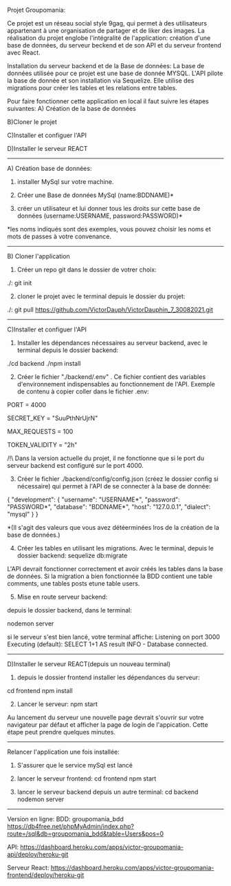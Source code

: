 Projet Groupomania:

Ce projet est un réseau social style 9gag, qui permet à des utilisateurs appartenant à une organisation de partager et de liker des images. La réalisation du projet englobe l'intégralité de l'application: création d'une base de données, du serveur beckend et de son API et du serveur frontend avec React.

Installation du serveur backend et de la Base de données:
La base de données utilisée pour ce projet est une base de donnée MYSQL. L'API pilote la base de donnée et son installation via Sequelize. Elle utilise des migrations pour créer les tables et les relations entre tables.

Pour faire fonctionner cette application en local il faut suivre les étapes suivantes:
A) Création de la base de données

B)Cloner le projet

C)Installer et configuer l'API

D)Installer le serveur REACT

-----------------------------------------------------------------------------------------------------------
A) Création base de données:

1) installer MySql sur votre machine.

2) Créer une Base de données MySql (name:BDDNAME)*

3) créer un utilisateur et lui donner tous les droits sur cette base de données (username:USERNAME, password:PASSWORD)*

*les noms indiqués sont des exemples, vous pouvez choisir les noms et mots de passes à votre convenance.

-------------------------------------------------------------------------------------------------------------------
B) Cloner l'application

1) Créer un repo git dans le dossier de votrer choix:

./: git init

2) cloner le projet avec le terminal depuis le dossier du projet:

./: git pull https://github.com/VictorDauph/VictorDauphin_7_30082021.git

------------------------------------------------------------------------------------------------------------------
C)Installer et configuer l'API

1) Installer les dépendances nécessaires au serveur backend, avec le terminal depuis le dossier backend: 

./cd backend 
./npm install

2) Créer le fichier "./backend/.env" . Ce fichier contient des variables d'environnement indispensables au fonctionnement de l'API. Exemple de contenu à copier coller dans le fichier .env:

PORT = 4000

SECRET_KEY = "SuuPthNrUjrN"

MAX_REQUESTS = 100

TOKEN_VALIDITY = "2h"

/!\ Dans la version actuelle du projet, il ne fonctionne que si le port du serveur backend est configuré sur le port 4000.

3) Créer le fichier ./backend/config/config.json (créez le dossier config si nécessaire) qui permet à l'API de se connecter à la base de donnée:

{
  "development": {
    "username": "USERNAME*",
    "password": "PASSWORD*",
    "database": "BDDNAME*",
    "host": "127.0.0.1",
    "dialect": "mysql"
  }
}

*(Il s'agit des valeurs que vous avez détéerminées lros de la création de la base de données.)


4) Créer les tables en utilisant les migrations. Avec le terminal, depuis le dossier backend:
sequelize db:migrate   

L'API devrait fonctionner correctement et avoir créés les tables dans la base de données.
Si la migration a bien fonctionnée la BDD contient une table comments, une tables posts etune table users.

5) Mise en route serveur backend:

depuis le dossier backend, dans le terminal:

nodemon server

si le serveur s'est bien lancé, votre terminal affiche:
Listening on port 3000
Executing (default): SELECT 1+1 AS result
INFO - Database connected.

----------------------------------------------------------------------------------------------------------------------------------------------------------------
D)Installer le serveur REACT(depuis un nouveau terminal)

1) depuis le dossier frontend installer les dépendances du serveur:

cd frontend
npm install

2) Lancer le serveur:
npm start

Au lancement du serveur une nouvelle page devrait s'ouvrir sur votre navigateur par défaut et afficher la page de login de l'appication.
Cette étape peut prendre quelques minutes.

------------------------------------------------------------------------------------------------------------------------------------------------------------

Relancer l'application une fois installée:
1) S'assurer que le service mySql est lancé

2) lancer le serveur frontend:
cd frontend
npm start

3) lancer le serveur backend depuis un autre terminal:
cd backend
nodemon server

------------------------------------------------------------------------------------------------------------------

Version en ligne:
BDD:
groupomania_bdd
https://db4free.net/phpMyAdmin/index.php?route=/sql&db=groupomania_bdd&table=Users&pos=0

API:
https://dashboard.heroku.com/apps/victor-groupomania-api/deploy/heroku-git

Serveur React:
https://dashboard.heroku.com/apps/victor-groupomania-frontend/deploy/heroku-git
